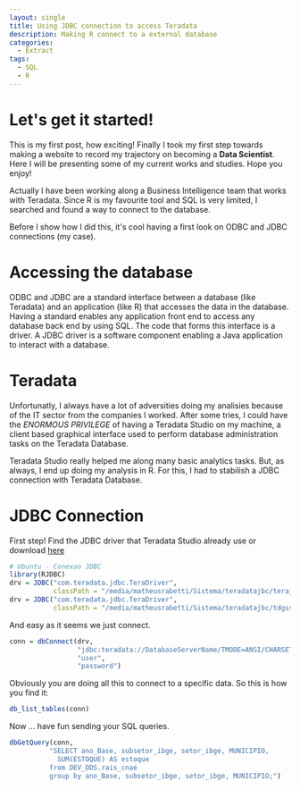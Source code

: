 ```yaml
---
layout: single
title: Using JDBC connection to access Teradata
description: Making R connect to a external database
categories:
  - Extract
tags: 
  - SQL
  - R
---
```


# Let's get it started!

This is my first post, how exciting! Finally I took my first step towards making a website to record my trajectory on becoming a **Data Scientist**. Here I will be presenting some of my current works and studies. Hope you enjoy!

Actually I have been working along a Business Intelligence team that works with Teradata. Since R is my favourite tool and SQL is very limited, I searched and found a way to connect to the database. 

Before I show how I did this, it's cool having a first look on ODBC and JDBC connections (my case).

# Accessing the database

ODBC and JDBC are a standard interface between a database (like Teradata) and an application (like R) that accesses the data in the database. Having a standard enables any application front end to access any database back end by using SQL. The code that forms this interface is a driver. A JDBC driver is a software component enabling a Java application to interact with a database. 

# Teradata

Unfortunatly, I always have a lot of adversities doing my analisies because of the IT sector from the companies I worked. After some tries, I could have the *ENORMOUS PRIVILEGE* of having a Teradata Studio on my machine, a client based graphical interface used to perform database administration tasks on the Teradata Database.

Teradata Studio really helped me along many basic analytics tasks. But, as always, I end up doing my analysis in R. For this, I had to stabilish a JDBC connection with Teradata Database.

# JDBC Connection

First step! Find the JDBC driver that Teradata Studio already use or download [here](http://downloads.teradata.com/download/connectivity/jdbc-driver) 

``` r
# Ubuntu - Conexao JDBC
library(RJDBC)
drv = JDBC("com.teradata.jdbc.TeraDriver",
           classPath = "/media/matheusrabetti/Sistema/teradatajbc/terajdbc4.jar")
drv = JDBC("com.teradata.jdbc.TeraDriver",
           classPath = "/media/matheusrabetti/Sistema/teradatajbc/tdgssconfig.jar")
```

And easy as it seems we just connect.

``` r 
conn = dbConnect(drv,
                 "jdbc:teradata://DatabaseServerName/TMODE=ANSI/CHARSET=UTF-8",
                 "user",
                 "password")
```

Obviously you are doing all this to connect to a specific data. So this is how you find it:

``` r 
db_list_tables(conn)
``` 

Now ... have fun sending your SQL queries.

``` r
dbGetQuery(conn, 
          "SELECT ano_Base, subsetor_ibge, setor_ibge, MUNICIPIO,
            SUM(ESTOQUE) AS estoque
          from DEV_ODS.rais_cnae  
          group by ano_Base, subsetor_ibge, setor_ibge, MUNICIPIO;")
```
